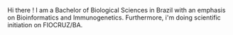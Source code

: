 Hi there !
I am a Bachelor of Biological Sciences in Brazil with an emphasis on Bioinformatics and Immunogenetics. Furthermore, i'm doing scientific initiation on FIOCRUZ/BA.
